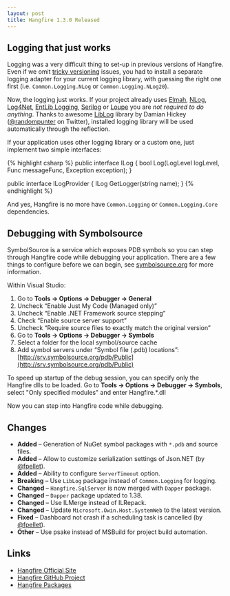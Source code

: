 ```yaml
---
layout: post
title: Hangfire 1.3.0 Released
---
```


Logging that just works
------------------------

Logging was a very difficult thing to set-up in previous versions of Hangfire. Even if we omit [tricky versioning](http://discuss.hangfire.io/t/move-away-from-common-logging-library/378/7) issues, you had to install a separate logging adapter for your current logging library, with guessing the right one first (i.e. `Common.Logging.NLog` or `Common.Logging.NLog20`).

Now, the logging just works. If your project already uses [Elmah](https://code.google.com/p/elmah/), [NLog](http://nlog-project.org/), [Log4Net](https://logging.apache.org/log4net/), [EntLib Logging](http://msdn.microsoft.com/en-us/library/ff647183.aspx), [Serilog](http://serilog.net/) or [Loupe](http://www.gibraltarsoftware.com/Loupe) you are *not required to do anything*. Thanks to awesome [LibLog](https://github.com/damianh/LibLog) library by Damian Hickey ([@randompunter](https://twitter.com/randompunter) on Twitter), installed logging library will be used automatically through the reflection.

If your application uses other logging library or a custom one, just implement two simple interfaces:

{% highlight csharp %}
public interface ILog
{
    bool Log(LogLevel logLevel, Func<string> messageFunc, 
        Exception exception);
}

public interface ILogProvider
{
    ILog GetLogger(string name);
}
{% endhighlight %}

And yes, Hangfire is no more have `Common.Logging` or `Common.Logging.Core` dependencies.

Debugging with Symbolsource
----------------------------

SymbolSource is a service which exposes PDB symbols so you can step through Hangfire code while debugging your application. There are a few things to configure before we can begin, see [symbolsource.org](http://www.symbolsource.org/) for more information.

Within Visual Studio:

1. Go to **Tools &rarr; Options &rarr; Debugger &rarr; General**
1. Uncheck “Enable Just My Code (Managed only)”
1. Uncheck “Enable .NET Framework source stepping”
1. Check “Enable source server support”
1. Uncheck “Require source files to exactly match the original version”
1. Go to **Tools &rarr; Options &rarr; Debugger &rarr; Symbols**
1. Select a folder for the local symbol/source cache
1. Add symbol servers under “Symbol file (.pdb) locations”: [http://srv.symbolsource.org/pdb/Public](http://srv.symbolsource.org/pdb/Public)

To speed up startup of the debug session, you can specify only the Hangfire dlls to be loaded. Go to **Tools &rarr;  Options &rarr; Debugger &rarr; Symbols**, select "Only specified modules" and enter Hangfire.*.dll

Now you can step into Hangfire code while debugging.

Changes
--------

* **Added** – Generation of NuGet symbol packages with `*.pdb` and source files.
* **Added** – Allow to customize serialization settings of Json.NET (by [@fpellet](https://github.com/fpellet)).
* **Added** – Ability to configure `ServerTimeout` option.
* **Breaking** – Use `LibLog` package instead of `Common.Logging` for logging.
* **Changed** – `Hangfire.SqlServer` is now merged with `Dapper` package.
* **Changed** – `Dapper` package updated to 1.38.
* **Changed** – Use ILMerge instead of ILRepack.
* **Changed** – Update `Microsoft.Owin.Host.SystemWeb` to the latest version.
* **Fixed** – Dashboard not crash if a scheduling task is cancelled (by [@fpellet](https://github.com/fpellet)).
* **Other** – Use psake instead of MSBuild for project build automation.

Links
------

* [Hangfire Official Site](http://hangfire.io)
* [Hangfire GitHub Project](https://github.com/HangfireIO/Hangfire)
* [Hangfire Packages](https://www.nuget.org/packages?q=hangfire)